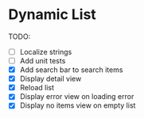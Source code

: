 # Dynamic List

TODO: 
- [ ] Localize strings
- [ ] Add unit tests
- [X] Add search bar to search items
- [X] Display detail view
- [X] Reload list
- [X] Display error view on loading error
- [X] Display no items view on empty list
